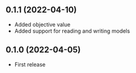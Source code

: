 ## 0.1.1 (2022-04-10)

- Added objective value
- Added support for reading and writing models

## 0.1.0 (2022-04-05)

- First release
